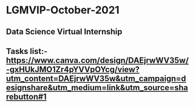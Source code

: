 # LGMVIP-October-2021
## Data Science Virtual Internship
## Tasks list:- https://www.canva.com/design/DAEjrwWV35w/-gxHUkJMO1Zr4pYVVpOYcg/view?utm_content=DAEjrwWV35w&utm_campaign=designshare&utm_medium=link&utm_source=sharebutton#1 

